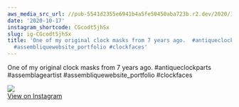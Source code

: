 ```yaml
---
aws_media_src_url: //pub-5541d2355e6941b4a5fe50450aba723b.r2.dev/2020/10/2020-10-17_14-06-09_UTC.jpg
date: '2020-10-17'
instagram_shortcode: CGcodt5jhSx
slug: ig-CGcodt5jhSx
title: 'One of my original clock masks from 7 years ago.  #antiqueclockparts #assemblageartist
  #assembliquewebsite_portfolio #clockfaces'
---
```


One of my original clock masks from 7 years ago. #antiqueclockparts #assemblageartist #assembliquewebsite\_portfolio #clockfaces 

![](//pub-5541d2355e6941b4a5fe50450aba723b.r2.dev/2020/10/2020-10-17_14-06-09_UTC.jpg)   
[View on Instagram](https://www.instagram.com/p/CGcodt5jhSx/)